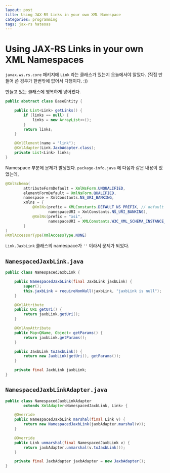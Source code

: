 ```yaml
---
layout: post
title: Using JAX-RS Links in your own XML Namespace
categories: programming
tags: jax-rs hateoas
---
```

# Using JAX-RS Links in your own XML Namespaces

`javax.ws.rs.core` 패키지에 `Link` 라는 클래스가 있는지 오늘에서야 알았다.
(직접 만들어 쓴 경우가 한번밖에 없어서 다행이다. :))

만들고 있는 클래스에 행복하게 넣어봤다.

```java
public abstract class BaseEntity {

    public List<Link> getLinks() {
        if (links == null) {
            links = new ArrayList<>();
        }
        return links;
    }

    @XmlElement(name = "link");
    @XmlAdapter(Link.JaxbAdapter.class);
    private List<Link> links;
}
```

Namespace 부분에 문제가 발생했다. `package-info.java` 에 다음과 같은 내용이 있었는데,

```java
@XmlSchema(
        attributeFormDefault = XmlNsForm.UNQUALIFIED,
        elementFormDefault = XmlNsForm.QUALIFIED,
        namespace = XmlConstants.NS_URI_BANKING,
        xmlns = {
            @XmlNs(prefix = XMLConstants.DEFAULT_NS_PREFIX, // default namespace
                   namespaceURI = XmlConstants.NS_URI_BANKING),
            @XmlNs(prefix = "xsi",
                   namespaceURI = XMLConstants.W3C_XML_SCHEMA_INSTANCE_NS_URI)
        }
)
@XmlAccessorType(XmlAccessType.NONE)
```
`Link.JaxbLink` 클래스의 namespace가 `''` 이라서 문제가 되었다.

## `NamespacedJaxbLink.java`
```java
public class NamespacedJaxbLink {

    public NamespacedJaxbLink(final JaxbLink jaxbLink) {
        super();
        this.jaxbLink = requireNonNull(jaxbLink, "jaxbLink is null");
    }

    @XmlAttribute
    public URI getUri() {
        return jaxbLink.getUri();
    }

    @XmlAnyAttribute
    public Map<QName, Object> getParams() {
        return jaxbLink.getParams();
    }

    public JaxbLink toJaxbLink() {
        return new JaxbLink(getUri(), getParams());
    }

    private final JaxbLink jaxbLink;
}
```

## `NamespacedJaxbLinkAdapter.java`

```java
public class NamespacedJaxbLinkAdapter
        extends XmlAdapter<NamespacedJaxbLink, Link> {

    @Override
    public NamespacedJaxbLink marshal(final Link v) {
        return new NamespacedJaxbLink(jaxbAdapter.marshal(v));
    }

    @Override
    public Link unmarshal(final NamespacedJaxbLink v) {
        return jaxbAdapter.unmarshal(v.toJaxbLink());
    }

    private final JaxbAdapter jaxbAdapter = new JaxbAdapter();
}
```
